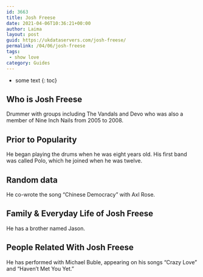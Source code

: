 ```yaml
---
id: 3663
title: Josh Freese
date: 2021-04-06T10:36:21+00:00
author: Laima
layout: post
guid: https://ukdataservers.com/josh-freese/
permalink: /04/06/josh-freese
tags:
 - show love
category: Guides
---
```


* some text
{: toc}


## Who is Josh Freese
                  
                  
                  
Drummer with groups including The Vandals and Devo who was also a member of Nine Inch Nails from 2005 to 2008.
                  
              
            
              
            
                
                
                
## Prior to Popularity
                  
                  
                  
He began playing the drums when he was eight years old. His first band was called Polo, which he joined when he was twelve.
                  
              
            
              
            
                
                
                
## Random data
                  
                  
                  
He co-wrote the song &#8220;Chinese Democracy&#8221; with Axl Rose.
                  
              
            
              
            
                
                
                
## Family & Everyday Life of Josh Freese
                  
                  
                  
He has a brother named Jason.
                  
              
            
              
            
                
                
                
## People Related With Josh Freese
                  
                  
                  
He has performed with Michael Buble, appearing on his songs &#8220;Crazy Love&#8221; and &#8220;Haven&#8217;t Met You Yet.&#8221;
                  
              
            
              
            
                
              
            
              
              
            
            
              
            
          
          
          